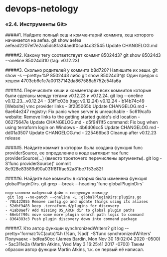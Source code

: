 # devops-netology

### «2.4. Инструменты Git»

#####1. Найдите полный хеш и комментарий коммита, хеш которого начинается на aefea.
     git show aefea
    aefead2207ef7e2aa5dc81a34aedf0cad4c32545
    Update CHANGELOG.md
    
#####2. Какому тегу соответствует коммит 85024d3?
     git show 85024d3 --oneline
    85024d310 (tag: v0.12.23)
    
#####3. Сколько родителей у коммита b8d720? Напишите их хеши.
     git show -s --pretty=%P 85024d3
    либо
     git show 85024d3^@
    Один предок с хешем 4703cb6c1c7a00137142da867588a5752c54fa6a
    
#####4. Перечислите хеши и комментарии всех коммитов которые были сделаны между тегами v0.12.23 и v0.12.24.
     git log --oneline v0.12.23...v0.12.24
    - 33ff1c03b (tag: v0.12.24) v0.12.24
    - b14b74c49 [Website] vmc provider links
    - 3f235065b Update CHANGELOG.md
    - 6ae64e247 registry: Fix panic when server is unreachable
    - 5c619ca1b website: Remove links to the getting started guide's old location
    - 06275647e Update CHANGELOG.md
    - d5f9411f5 command: Fix bug when using terraform login on Windows
    - 4b6d06cc5 Update CHANGELOG.md
    - dd01a3507 Update CHANGELOG.md
    - 225466bc3 Cleanup after v0.12.23 release
    
#####5. Найдите коммит в котором была создана функция func providerSource, ее определение в коде выглядит так func providerSource(...) (вместо троеточего перечислены аргументы).
     git log -S'func providerSource('
    commit 8c928e83589d90a031f811fae52a81be7153e82f
    
#####6. Найдите все коммиты в которых была изменена функция globalPluginDirs.
     git grep --break --heading 'func globalPluginDirs'
    
    подставляем найденный файл в следующую команду
     git log --no-patch --oneline -L :globalPluginDirs:plugins.go
    - 78b122055 Remove config.go and update things using its aliases
    - 52dbf9483 keep .terraform.d/plugins for discovery
    - 41ab0aef7 Add missing OS_ARCH dir to global plugin paths
    - 66ebff90c move some more plugin search path logic to command
    - 8364383c3 Push plugin discovery down into command package
    
 #####7. Кто автор функции synchronizedWriters?
     git log --pretty='format:%C(auto)%h (%an, %ad)' -S'func synchronizedWriters'
    Получаем:
    - bdfea50cc (James Bardin, Mon Nov 30 18:02:04 2020 -0500)
    - 5ac311e2a (Martin Atkins, Wed May 3 16:25:41 2017 -0700)
    Таким образом автор функции Martin Atkins, т.к. он первый её написал.
